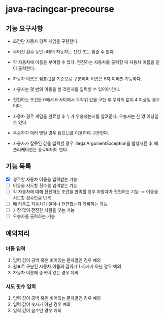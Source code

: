 # java-racingcar-precourse
## 기능 요구사항
- 초간단 자동차 경주 게임을 구현한다.

- 주어진 횟수 동안 n대의 자동차는 전진 또는 멈출 수 있다.
- 각 자동차에 이름을 부여할 수 있다. 전진하는 자동차를 출력할 때 자동차 이름을 같이 출력한다.
- 자동차 이름은 쉼표(,)를 기준으로 구분하며 이름은 5자 이하만 가능하다.
- 사용자는 몇 번의 이동을 할 것인지를 입력할 수 있어야 한다.
- 전진하는 조건은 0에서 9 사이에서 무작위 값을 구한 후 무작위 값이 4 이상일 경우이다.
- 자동차 경주 게임을 완료한 후 누가 우승했는지를 알려준다. 우승자는 한 명 이상일 수 있다.
- 우승자가 여러 명일 경우 쉼표(,)를 이용하여 구분한다.
- 사용자가 잘못된 값을 입력할 경우 IllegalArgumentException을 발생시킨 후 애플리케이션은 종료되어야 한다.

## 기능 목록
- [x] 경주할 자동차 이름을 입력받는 기능
- [ ] 이동을 시도할 횟수를 입력받는 기능
- [ ] 각 자동차에 대해 전진하는 조건을 만족할 경우 자동차가 전진하는 기능 -> 이동을 시도할 횟수만큼 반복
- [ ] 매 라운드 자동차가 얼마나 전진했는지 기록하는 기능
- [ ] 가장 많이 전진한 사람을 찾는 기능
- [ ] 우승자를 출력하는 기능

## 예외처리
### 이름 입력
1. 입력 값이 공백 혹은 비어있는 문자열인 경우 예외
2. 쉼표로 구분된 자동차 이름의 길이가 1~5자가 아닌 경우 예외
3. 자동차 이름에 중복이 있는 경우 예외

### 시도 횟수 입력
1. 입력 값이 공백 혹은 비어있는 문자열인 경우 예외
2. 입력 값이 숫자가 아닌 경우 예외
3. 입력 값이 음수인 경우 예외